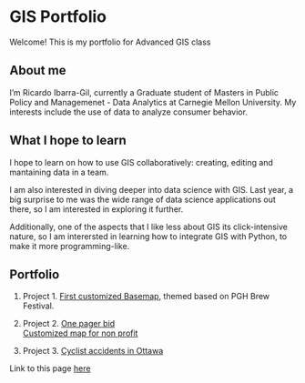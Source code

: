 # GIS Portfolio
Welcome! This is my portfolio for Advanced GIS class


## About me
I’m Ricardo Ibarra-Gil, currently a Graduate student of Masters in Public Policy and Managemenet - Data Analytics at Carnegie Mellon University. My interests include the use of data to analyze consumer behavior.  

## What I hope to learn
I hope to learn on how to use GIS collaboratively: creating, editing and mantaining data in a team. 

I am also interested in diving deeper into data science with GIS. Last year, a big surprise to me was the wide range of data science applications out there, so I am interested in exploring it further.

Additionally, one of the aspects that I like less about GIS its click-intensive nature, so I am interersted in learning how to integrate GIS with Python, to make it more programming-like.


## Portfolio
1. Project 1. [First customized Basemap]((https://ribarragi.github.io/GIS_portfolio/summerfestdemo.html#brew-fest-2023-map) ), themed based on PGH Brew Festival.

2. Project 2. [One pager bid](https://ribarragi.github.io/GIS_portfolio/Onepage_bid.html)  
[Customized map for non profit](https://ribarragi.github.io/GIS_portfolio/google_map_style_teleton.html)  

3. Project 3. [Cyclist accidents in Ottawa](https://ribarragi.github.io/GIS_portfolio/Ottawa_cycling_accidents.html)







Link to this page [here](https://ribarragi.github.io/GIS_portfolio/)


